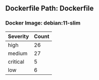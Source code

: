 ## Dockerfile Path: Dockerfile

### Docker Image: debian:11-slim
| Severity | Count |
|----------|-------|
| high | 26 |
| medium | 27 |
| critical | 5 |
| low | 6 |